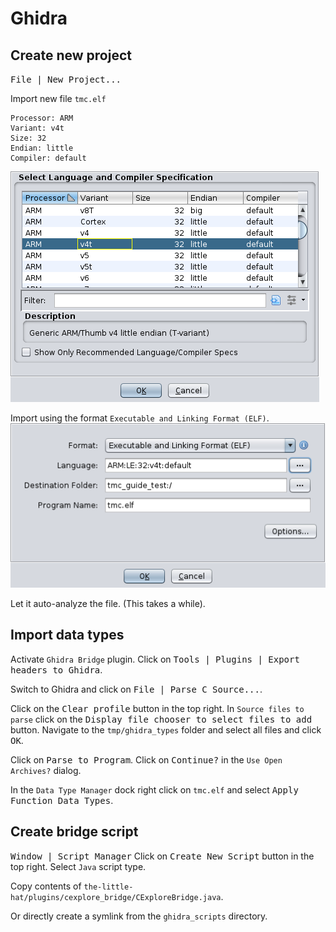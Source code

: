 # Ghidra

## Create new project
<kbd>File | New Project...</kbd>

Import new file
`tmc.elf`
```
Processor: ARM
Variant: v4t
Size: 32
Endian: little
Compiler: default
```
![Select Language and Compiler Specification dialog](img/language.png)

Import using the format `Executable and Linking Format (ELF)`.
![Import dialog](img/import.png)

Let it auto-analyze the file. (This takes a while).

## Import data types
Activate `Ghidra Bridge` plugin. Click on <kbd>Tools | Plugins | Export headers to Ghidra</kbd>.

Switch to Ghidra and click on
<kbd>File | Parse C Source...</kbd>.

Click on the <kbd>Clear profile</kbd> button in the top right.
In `Source files to parse` click on the <kbd>Display file chooser to select files to add</kbd> button. Navigate to the `tmp/ghidra_types` folder and select all files and click <kbd>OK</kbd>.

Click on <kbd>Parse to Program</kbd>.
Click on <kbd>Continue?</kbd> in the `Use Open Archives?` dialog.

In the `Data Type Manager` dock right click on `tmc.elf` and select <kbd>Apply Function Data Types</kbd>.

## Create bridge script
<kbd>Window | Script Manager</kbd>
Click on <kbd>Create New Script</kbd> button in the top right.
Select `Java` script type.

Copy contents of `the-little-hat/plugins/cexplore_bridge/CExploreBridge.java`.

Or directly create a symlink from the `ghidra_scripts` directory.